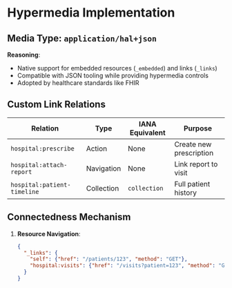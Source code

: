 # Hypermedia Implementation

## Media Type: `application/hal+json`
**Reasoning**:  
- Native support for embedded resources (`_embedded`) and links (`_links`)  
- Compatible with JSON tooling while providing hypermedia controls  
- Adopted by healthcare standards like FHIR  

## Custom Link Relations
| Relation | Type | IANA Equivalent | Purpose |
|----------|------|-----------------|---------|
| `hospital:prescribe` | Action | None | Create new prescription |
| `hospital:attach-report` | Navigation | None | Link report to visit |
| `hospital:patient-timeline` | Collection | `collection` | Full patient history |

## Connectedness Mechanism
1. **Resource Navigation**:
   ```json
   {
     "_links": {
       "self": {"href": "/patients/123", "method": "GET"},
       "hospital:visits": {"href": "/visits?patient=123", "method": "GET"}
     }
   }
